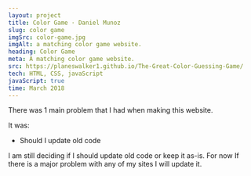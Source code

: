 ```yaml
---
layout: project
title: Color Game · Daniel Munoz
slug: color game
imgSrc: color-game.jpg
imgAlt: a matching color game website.
heading: Color Game
meta: A matching color game website.
src: https://planeswalker1.github.io/The-Great-Color-Guessing-Game/
tech: HTML, CSS, javaScript
javaScript: true
time: March 2018
---
```


There was 1 main problem that I had when making this website.

It was:

* Should I update old code

I am still deciding if I should update old code or keep it as-is. For now If there is a major problem with any of my sites I will update it.
